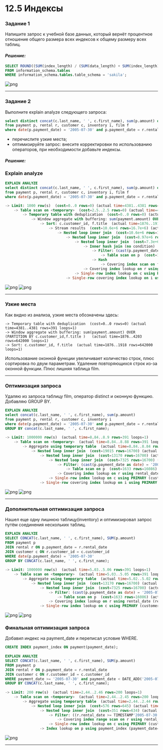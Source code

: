 # 12.5 Индексы

### Задание 1

Напишите запрос к учебной базе данных, который вернёт процентное отношение общего размера всех индексов к общему размеру всех таблиц.

#### *Решение:*
```sql
SELECT ROUND((SUM(index_length) / (SUM(data_length) + SUM(index_length))) * 100, 2) AS '% of the total size of all indexes to the total size of all tables', SUM(index_length) AS 'Total size of all indexes', SUM(data_length)+SUM(index_length) AS 'Total size of all tables'
FROM information_schema.tables
WHERE information_schema.tables.table_schema = 'sakila';
```
![png](https://github.com/tverdyakov/portfolio-tverdyakov/blob/main/Experience%2C%20skills%20and%20abilities/Netology/12.%20Реляционные%20базы%20данных%20и%20администрирование%20баз%20данных/05.%20Индексы/screenshots/Задание%201.png)

---

### Задание 2

Выполните explain analyze следующего запроса:
```sql
select distinct concat(c.last_name, ' ', c.first_name), sum(p.amount) over (partition by c.customer_id, f.title)
from payment p, rental r, customer c, inventory i, film f
where date(p.payment_date) = '2005-07-30' and p.payment_date = r.rental_date and r.customer_id = c.customer_id and i.inventory_id = r.inventory_id
```
- перечислите узкие места;
- оптимизируйте запрос: внесите корректировки по использованию операторов, при необходимости добавьте индексы.

#### *Решение:*

### Explain analyze
```sql
EXPLAIN ANALYZE
select distinct concat(c.last_name, ' ', c.first_name), sum(p.amount) over (partition by c.customer_id, f.title)
from payment p, rental r, customer c, inventory i, film f
where date(p.payment_date) = '2005-07-30' and p.payment_date = r.rental_date and r.customer_id = c.customer_id and i.inventory_id = r.inventory_id

-> Limit: 1000 row(s)  (cost=0..0 rows=0) (actual time=4381..4381 rows=391 loops=1)
    -> Table scan on <temporary>  (cost=2.5..2.5 rows=0) (actual time=4381..4381 rows=391 loops=1)
        -> Temporary table with deduplication  (cost=0..0 rows=0) (actual time=4381..4381 rows=391 loops=1)
            -> Window aggregate with buffering: sum(payment.amount) OVER (PARTITION BY c.customer_id,f.title )   (actual time=1876..4203 rows=642000 loops=1)
                -> Sort: c.customer_id, f.title  (actual time=1876..1918 rows=642000 loops=1)
                    -> Stream results  (cost=10.6e+6 rows=16.7e+6) (actual time=0.317..1348 rows=642000 loops=1)
                        -> Nested loop inner join  (cost=10.6e+6 rows=16.7e+6) (actual time=0.31..1152 rows=642000 loops=1)
                            -> Nested loop inner join  (cost=8.97e+6 rows=16.7e+6) (actual time=0.307..1022 rows=642000 loops=1)
                                -> Nested loop inner join  (cost=7.3e+6 rows=16.7e+6) (actual time=0.299..843 rows=642000 loops=1)
                                    -> Inner hash join (no condition)  (cost=1.61e+6 rows=16.1e+6) (actual time=0.282..40.7 rows=634000 loops=1)
                                        -> Filter: (cast(p.payment_date as date) = '2005-07-30')  (cost=1.68 rows=16086) (actual time=0.0321..5.48 rows=634 loops=1)
                                            -> Table scan on p  (cost=1.68 rows=16086) (actual time=0.0236..3.76 rows=16044 loops=1)
                                        -> Hash
                                            -> Covering index scan on f using idx_title  (cost=112 rows=1000) (actual time=0.0306..0.192 rows=1000 loops=1)
                                    -> Covering index lookup on r using rental_date (rental_date=p.payment_date)  (cost=0.25 rows=1.04) (actual time=821e-6..0.00117 rows=1.01 loops=634000)
                                -> Single-row index lookup on c using PRIMARY (customer_id=r.customer_id)  (cost=250e-6 rows=1) (actual time=169e-6..183e-6 rows=1 loops=642000)
                            -> Single-row covering index lookup on i using PRIMARY (inventory_id=r.inventory_id)  (cost=250e-6 rows=1) (actual time=100e-6..116e-6 rows=1 loops=642000)
```
![png](https://github.com/tverdyakov/portfolio-tverdyakov/blob/main/Experience%2C%20skills%20and%20abilities/Netology/12.%20Реляционные%20базы%20данных%20и%20администрирование%20баз%20данных/05.%20Индексы/screenshots/Задание%202.1.png)
![png](https://github.com/tverdyakov/portfolio-tverdyakov/blob/main/Experience%2C%20skills%20and%20abilities/Netology/12.%20Реляционные%20базы%20данных%20и%20администрирование%20баз%20данных/05.%20Индексы/screenshots/Задание%202.2.png)

---
### Узкие места
Как видно из анализа, узкие места обозначены здесь: 
```
-> Temporary table with deduplication  (cost=0..0 rows=0) (actual time=4381..4381 rows=391 loops=1)
-> Window aggregate with buffering: sum(payment.amount) OVER (PARTITION BY c.customer_id,f.title )   (actual time=1876..4203 rows=642000 loops=1)
-> Sort: c.customer_id, f.title  (actual time=1876..1918 rows=642000 loops=1)
```
Использование оконной функции увеличивает количество строк, плюс сортировка по двум параметрам. Удаление повторяющихся строк из-за оконной функции. Плюс лишняя таблица film.

---
### Оптимизация запроса
Удаляю из запроса таблицу film, оператор distinct и оконную функцию. Добавляю GROUP BY.
```sql
EXPLAIN ANALYZE
select concat(c.last_name, ' ', c.first_name), sum(p.amount)
from payment p, rental r, customer c, inventory i
where date(p.payment_date) = '2005-07-30' and p.payment_date = r.rental_date and r.customer_id = c.customer_id and i.inventory_id = r.inventory_id
GROUP BY concat(c.last_name, ' ', c.first_name);
 
-> Limit: 1000000 row(s)  (actual time=8.84..8.9 rows=391 loops=1)
    -> Table scan on <temporary>  (actual time=8.84..8.88 rows=391 loops=1)
        -> Aggregate using temporary table  (actual time=8.84..8.84 rows=391 loops=1)
            -> Nested loop inner join  (cost=19015 rows=16700) (actual time=0.057..8.03 rows=642 loops=1)
                -> Nested loop inner join  (cost=13170 rows=16700) (actual time=0.0548..7.16 rows=642 loops=1)
                    -> Nested loop inner join  (cost=7325 rows=16700) (actual time=0.0504..6.5 rows=642 loops=1)
                        -> Filter: (cast(p.payment_date as date) = '2005-07-30')  (cost=1633 rows=16086) (actual time=0.0391..4.89 rows=634 loops=1)
                            -> Table scan on p  (cost=1633 rows=16086) (actual time=0.031..3.76 rows=16044 loops=1)
                        -> Covering index lookup on r using rental_date (rental_date=p.payment_date)  (cost=0.25 rows=1.04) (actual time=0.00184..0.0024 rows=1.01 loops=634)
                    -> Single-row index lookup on c using PRIMARY (customer_id=r.customer_id)  (cost=0.25 rows=1) (actual time=880e-6..898e-6 rows=1 loops=642)
                -> Single-row covering index lookup on i using PRIMARY (inventory_id=r.inventory_id)  (cost=0.25 rows=1) (actual time=0.0012..0.00122 rows=1 loops=642)
```
![png](https://github.com/tverdyakov/portfolio-tverdyakov/blob/main/Experience%2C%20skills%20and%20abilities/Netology/12.%20Реляционные%20базы%20данных%20и%20администрирование%20баз%20данных/05.%20Индексы/screenshots/Задание%202.3.png)
![png](https://github.com/tverdyakov/portfolio-tverdyakov/blob/main/Experience%2C%20skills%20and%20abilities/Netology/12.%20Реляционные%20базы%20данных%20и%20администрирование%20баз%20данных/05.%20Индексы/screenshots/Задание%202.4.png)

---
### Дополнительная оптимизация запроса
Нашел еще одну лишнюю таблицу(inventory) и оптимизировал запрос путём соединения нескольких таблиц.
```sql
EXPLAIN ANALYZE       
SELECT CONCAT(c.last_name, ' ', c.first_name), SUM(p.amount)
FROM payment p
JOIN rental r ON p.payment_date = r.rental_date
JOIN customer c ON r.customer_id = c.customer_id
WHERE date(p.payment_date) = '2005-07-30'
GROUP BY CONCAT(c.last_name, ' ', c.first_name);
 
-> Limit: 1000000 row(s)  (actual time=5.03..5.06 rows=391 loops=1)
    -> Table scan on <temporary>  (actual time=5.03..5.05 rows=391 loops=1)
        -> Aggregate using temporary table  (actual time=5.02..5.02 rows=391 loops=1)
            -> Nested loop inner join  (cost=13170 rows=16700) (actual time=0.0447..4.64 rows=642 loops=1)
                -> Nested loop inner join  (cost=7325 rows=16700) (actual time=0.0411..4.23 rows=642 loops=1)
                    -> Filter: (cast(p.payment_date as date) = '2005-07-30')  (cost=1633 rows=16086) (actual time=0.0314..3.41 rows=634 loops=1)
                        -> Table scan on p  (cost=1633 rows=16086) (actual time=0.0249..2.57 rows=16044 loops=1)
                    -> Covering index lookup on r using rental_date (rental_date=p.payment_date)  (cost=0.25 rows=1.04) (actual time=890e-6..0.00121 rows=1.01 loops=634)
                -> Single-row index lookup on c using PRIMARY (customer_id=r.customer_id)  (cost=0.25 rows=1) (actual time=551e-6..566e-6 rows=1 loops=642)
```
![png](https://github.com/tverdyakov/portfolio-tverdyakov/blob/main/Experience%2C%20skills%20and%20abilities/Netology/12.%20Реляционные%20базы%20данных%20и%20администрирование%20баз%20данных/05.%20Индексы/screenshots/Задание%202.5.png)
![png](https://github.com/tverdyakov/portfolio-tverdyakov/blob/main/Experience%2C%20skills%20and%20abilities/Netology/12.%20Реляционные%20базы%20данных%20и%20администрирование%20баз%20данных/05.%20Индексы/screenshots/Задание%202.6.png)

### Финальная оптимизация запроса
Добавил индекс на payment_date и переписал условие WHERE. 
```sql
CREATE INDEX payment_index ON payment(payment_date);
 
EXPLAIN ANALYZE   
SELECT CONCAT(c.last_name, ' ', c.first_name), SUM(p.amount)
FROM payment p
JOIN rental r ON p.payment_date = r.rental_date
JOIN customer c ON r.customer_id = c.customer_id
WHERE payment_date >= '2005-07-30' and payment_date < DATE_ADD('2005-07-30', INTERVAL 1 DAY)
GROUP BY CONCAT(c.last_name, ' ', c.first_name);
 
-> Limit: 200 row(s)  (actual time=2.44..2.46 rows=200 loops=1)
    -> Table scan on <temporary>  (actual time=2.44..2.45 rows=200 loops=1)
        -> Aggregate using temporary table  (actual time=2.44..2.44 rows=391 loops=1)
            -> Nested loop inner join  (cost=576 rows=645) (actual time=0.0247..1.99 rows=642 loops=1)
                -> Nested loop inner join  (cost=351 rows=634) (actual time=0.0177..0.77 rows=634 loops=1)
                    -> Filter: ((r.rental_date >= TIMESTAMP'2005-07-30 00:00:00') and (r.rental_date < <cache>(('2005-07-30' + interval 1 day))))  (cost=129 rows=634) (actual time=0.013..0.25 rows=634 loops=1)
                        -> Covering index range scan on r using rental_date over ('2005-07-30 00:00:00' <= rental_date < '2005-07-31 00:00:00')  (cost=129 rows=634) (actual time=0.0114..0.169 rows=634 loops=1)
                    -> Single-row index lookup on c using PRIMARY (customer_id=r.customer_id)  (cost=0.25 rows=1) (actual time=724e-6..736e-6 rows=1 loops=634)
                -> Index lookup on p using payment_index (payment_date=r.rental_date)  (cost=0.254 rows=1.02) (actual time=0.00151..0.00182 rows=1.01 loops=634)
```
![png](https://github.com/tverdyakov/portfolio-tverdyakov/blob/main/Experience%2C%20skills%20and%20abilities/Netology/12.%20Реляционные%20базы%20данных%20и%20администрирование%20баз%20данных/05.%20Индексы/screenshots/Задание%202.9.png)

---
